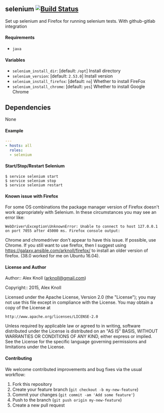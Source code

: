 ## selenium [![Build Status](https://travis-ci.org/arknoll/ansible-role-selenium.svg?branch=master)](https://travis-ci.org/arknoll/ansible-role-selenium)

Set up selenium and Firefox for running selenium tests.
With github-gitlab integration
#### Requirements

* `java`

#### Variables

* `selenium_install_dir`: [default: `/opt`] Install directory
* `selenium_version`: [default: `2.53.0`] Install version
* `selenium_install_firefox`: [default: `no`] Whether to install FireFox
* `selenium_install_chrome`: [default: `yes`] Whether to install Google Chrome

## Dependencies

None

#### Example

```yaml
---
- hosts: all
  roles:
  - selenium
```

#### Start/Stop/Restart Selenium

```
$ service selenium start
$ service selenium stop
$ service selenium restart
```

#### Known issue with Firefox

For some OS combinations the package manager version of Firefox 
doesn't work appropriately with Selenium. In these circumstances 
you may see an error like:

```
WebDriver\Exception\UnknownError: Unable to connect to host 127.0.0.1 on port 7055 after 45000 ms. Firefox console output:
```

Chrome and chromedriver don't appear to have this issue. If 
possible, use Chrome. If you still want to use firefox, then 
I suggest using https://galaxy.ansible.com/arknoll/firefox/ 
to install an older version of firefox. (38.0 worked for me 
on Ubuntu 16.04).

#### License and Author

Author:: Alex Knoll (arknoll@gmail.com)

Copyright:: 2015, Alex Knoll

Licensed under the Apache License, Version 2.0 (the "License");
you may not use this file except in compliance with the License.
You may obtain a copy of the License at

    http://www.apache.org/licenses/LICENSE-2.0

Unless required by applicable law or agreed to in writing, software
distributed under the License is distributed on an "AS IS" BASIS,
WITHOUT WARRANTIES OR CONDITIONS OF ANY KIND, either express or implied.
See the License for the specific language governing permissions and
limitations under the License.

#### Contributing

We welcome contributed improvements and bug fixes via the usual workflow:

1. Fork this repository
2. Create your feature branch (`git checkout -b my-new-feature`)
3. Commit your changes (`git commit -am 'Add some feature'`)
4. Push to the branch (`git push origin my-new-feature`)
5. Create a new pull request
